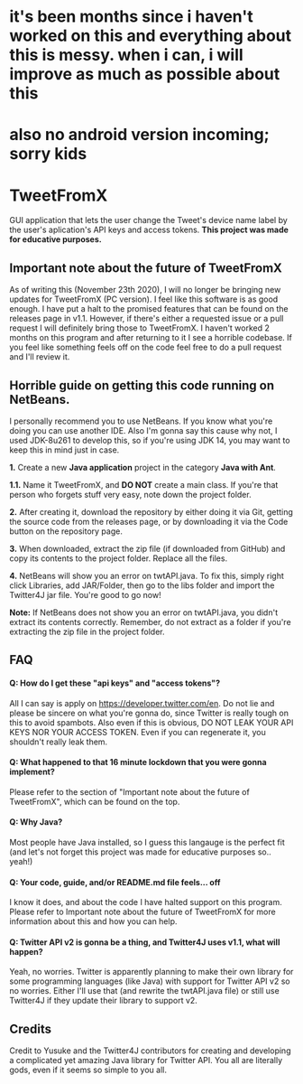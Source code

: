 # it's been months since i haven't worked on this and everything about this is messy. when i can, i will improve as much as possible about this
# also no android version incoming; sorry kids

# TweetFromX

GUI application that lets the user change the Tweet's device name label by the user's aplication's API keys and access tokens.
**This project was made for educative purposes.**

## Important note about the future of TweetFromX
As of writing this (November 23th 2020), I will no longer be bringing new updates for TweetFromX (PC version). I feel like this software is as good enough.
I have put a halt to the promised features that can be found on the releases page in v1.1. However, if there's either a requested issue or a pull request I will definitely bring those to TweetFromX. I haven't worked 2 months on this program and after returning to it I see a horrible codebase. If you feel like something feels off on the code feel free to do a pull request and I'll review it.

## Horrible guide on getting this code running on NetBeans.

I personally recommend you to use NetBeans. If you know what you're doing you can use another IDE.
Also I'm gonna say this cause why not, I used JDK-8u261 to develop this, so if you're using JDK 14, you may want to keep this in mind just in case.

**1.** Create a new **Java application** project in the category **Java with Ant**.

**1.1.** Name it TweetFromX, and **DO NOT** create a main class. If you're that person who forgets stuff very easy, note down the project folder.

**2.** After creating it, download the repository by either doing it via Git, getting the source code from the releases page, or by downloading it via the Code button on the repository page.

**3.** When downloaded, extract the zip file (if downloaded from GitHub) and copy its contents to the project folder. Replace all the files.

**4.** NetBeans will show you an error on twtAPI.java. To fix this, simply right click Libraries, add JAR/Folder, then go to the libs folder and import the Twitter4J jar file. You're good to go now!

**Note:** If NetBeans does not show you an error on twtAPI.java, you didn't extract its contents correctly. Remember, do not extract as a folder if you're extracting the zip file in the project folder.


## FAQ

#### Q: How do I get these "api keys" and "access tokens"?
All I can say is apply on https://developer.twitter.com/en. Do not lie and please be sincere on what you're gonna do, since Twitter is really tough on this to avoid spambots. Also even if this is obvious, DO NOT LEAK YOUR API KEYS NOR YOUR ACCESS TOKEN. Even if you can regenerate it, you shouldn't really leak them.

#### Q: What happened to that 16 minute lockdown that you were gonna implement?
Please refer to the section of "Important note about the future of TweetFromX", which can be found on the top.

#### Q: Why Java?
Most people have Java installed, so I guess this langauge is the perfect fit (and let's not forget this project was made for educative purposes so.. yeah!)

#### Q: Your code, guide, and/or README.md file feels... off
I know it does, and about the code I have halted support on this program. Please refer to Important note about the future of TweetFromX for more information about this and how you can help. 

#### Q: Twitter API v2 is gonna be a thing, and Twitter4J uses v1.1, what will happen?
Yeah, no worries. Twitter is apparently planning to make their own library for some programming languages (like Java) with support for Twitter API v2 so no worries. Either I'll use that (and rewrite the twtAPI.java file) or still use Twitter4J if they update their library to support v2.

## Credits

Credit to Yusuke and the Twitter4J contributors for creating and developing a complicated yet amazing Java library for Twitter API. You all are literally gods, even if it seems so simple to you all.
